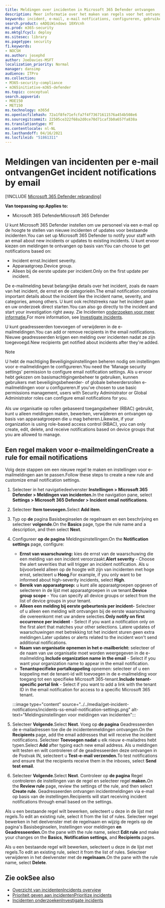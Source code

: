 ```yaml
---
title: Meldingen over incidenten in Microsoft 365 Defender ontvangen
description: Meer informatie over het maken van regels voor het ontvangen van e-mailmeldingen voor incidenten in Microsoft 365 Defender
keywords: incident, e-mail, e-mail notfications, configureren, gebruikers, postvak, e-mail, incidenten
search.product: eADQiWindows 10XVcnh
ms.prod: m365-security
ms.mktglfcycl: deploy
ms.sitesec: library
ms.pagetype: security
f1.keywords:
- NOCSH
ms.author: josephd
author: JoeDavies-MSFT
localization_priority: Normal
manager: dansimp
audience: ITPro
ms.collection:
- M365-security-compliance
- m365initiative-m365-defender
ms.topic: conceptual
search.appverid:
- MOE150
- MET150
ms.technology: m365d
ms.openlocfilehash: 72a1f8fe71efcfa7f4f73671611576a454b508e6
ms.sourcegitcommit: 22505ce322f68a2d0ce70d71caf3b0a657fa838a
ms.translationtype: MT
ms.contentlocale: nl-NL
ms.lasthandoff: 04/16/2021
ms.locfileid: "51861311"
---
```

# <a name="get-incident-notifications-by-email"></a><span data-ttu-id="fcea1-104">Meldingen van incidenten per e-mail ontvangen</span><span class="sxs-lookup"><span data-stu-id="fcea1-104">Get incident notifications by email</span></span>

[!INCLUDE [Microsoft 365 Defender rebranding](../includes/microsoft-defender.md)]


<span data-ttu-id="fcea1-105">**Van toepassing op:**</span><span class="sxs-lookup"><span data-stu-id="fcea1-105">**Applies to:**</span></span>
- <span data-ttu-id="fcea1-106">Microsoft 365 Defender</span><span class="sxs-lookup"><span data-stu-id="fcea1-106">Microsoft 365 Defender</span></span>

<span data-ttu-id="fcea1-107">U kunt Microsoft 365 Defender instellen om uw personeel via een e-mail op de hoogte te stellen van nieuwe incidenten of updates voor bestaande incidenten.</span><span class="sxs-lookup"><span data-stu-id="fcea1-107">You can set up Microsoft 365 Defender to notify your staff with an email about new incidents or updates to existing incidents.</span></span> <span data-ttu-id="fcea1-108">U kunt ervoor kiezen om meldingen te ontvangen op basis van:</span><span class="sxs-lookup"><span data-stu-id="fcea1-108">You can choose to get notifications based on:</span></span>

- <span data-ttu-id="fcea1-109">Incident ernst.</span><span class="sxs-lookup"><span data-stu-id="fcea1-109">Incident severity.</span></span>
- <span data-ttu-id="fcea1-110">Apparaatgroep.</span><span class="sxs-lookup"><span data-stu-id="fcea1-110">Device group.</span></span>
- <span data-ttu-id="fcea1-111">Alleen bij de eerste update per incident.</span><span class="sxs-lookup"><span data-stu-id="fcea1-111">Only on the first update per incident.</span></span>

<span data-ttu-id="fcea1-112">De e-mailmelding bevat belangrijke details over het incident, zoals de naam van het incident, de ernst en de categorieën.</span><span class="sxs-lookup"><span data-stu-id="fcea1-112">The email notification contains important details about the incident like the incident name, severity, and categories, among others.</span></span> <span data-ttu-id="fcea1-113">U kunt ook rechtstreeks naar het incident gaan en uw onderzoek direct starten.</span><span class="sxs-lookup"><span data-stu-id="fcea1-113">You can also go directly to the incident and start your investigation right away.</span></span> <span data-ttu-id="fcea1-114">Zie Incidenten [onderzoeken voor meer informatie.](investigate-incidents.md)</span><span class="sxs-lookup"><span data-stu-id="fcea1-114">For more information, see [Investigate incidents](investigate-incidents.md).</span></span>

<span data-ttu-id="fcea1-115">U kunt geadresseerden toevoegen of verwijderen in de e-mailmeldingen.</span><span class="sxs-lookup"><span data-stu-id="fcea1-115">You can add or remove recipients in the email notifications.</span></span> <span data-ttu-id="fcea1-116">Nieuwe geadresseerden krijgen een melding over incidenten nadat ze zijn toegevoegd.</span><span class="sxs-lookup"><span data-stu-id="fcea1-116">New recipients get notified about incidents after they're added.</span></span> 

>[!NOTE]
><span data-ttu-id="fcea1-117">U hebt de machtiging Beveiligingsinstellingen beheren nodig om instellingen voor e-mailmeldingen te configureren.</span><span class="sxs-lookup"><span data-stu-id="fcea1-117">You need the 'Manage security settings' permission to configure email notification settings.</span></span> <span data-ttu-id="fcea1-118">Als u ervoor hebt gekozen om basismachtigingenbeheer te gebruiken, kunnen gebruikers met beveiligingsbeheerder- of globale beheerdersrollen e-mailmeldingen voor u configureren.</span><span class="sxs-lookup"><span data-stu-id="fcea1-118">If you've chosen to use basic permissions management, users with Security Administrator or Global Administrator roles can configure email notifications for you.</span></span> <br> <br>
<span data-ttu-id="fcea1-119">Als uw organisatie op rollen gebaseerd toegangsbeheer (RBAC) gebruikt, kunt u alleen meldingen maken, bewerken, verwijderen en ontvangen op basis van apparaatgroepen die u mag beheren.</span><span class="sxs-lookup"><span data-stu-id="fcea1-119">Likewise, if your organization is using role-based access control (RBAC), you can only create, edit, delete, and receive notifications based on device groups that you are allowed to manage.</span></span>

## <a name="create-a-rule-for-email-notifications"></a><span data-ttu-id="fcea1-120">Een regel maken voor e-mailmeldingen</span><span class="sxs-lookup"><span data-stu-id="fcea1-120">Create a rule for email notifications</span></span>

<span data-ttu-id="fcea1-121">Volg deze stappen om een nieuwe regel te maken en instellingen voor e-mailmeldingen aan te passen.</span><span class="sxs-lookup"><span data-stu-id="fcea1-121">Follow these steps to create a new rule and customize email notification settings.</span></span>

1. <span data-ttu-id="fcea1-122">Selecteer in het navigatiedeelvenster **Instellingen > Microsoft 365 Defender > Meldingen van incidenten.**</span><span class="sxs-lookup"><span data-stu-id="fcea1-122">In the navigation pane, select **Settings > Microsoft 365 Defender > Incident email notifications**.</span></span>
2. <span data-ttu-id="fcea1-123">Selecteer **Item toevoegen.**</span><span class="sxs-lookup"><span data-stu-id="fcea1-123">Select **Add item**.</span></span>
3. <span data-ttu-id="fcea1-124">Typ op **de** pagina Basisbeginselen de regelnaam en een beschrijving en selecteer **volgende**.</span><span class="sxs-lookup"><span data-stu-id="fcea1-124">On the **Basics** page, type the rule name and a description, and then select **Next**.</span></span>
4. <span data-ttu-id="fcea1-125">Configureer **op de pagina** Meldingsinstellingen:</span><span class="sxs-lookup"><span data-stu-id="fcea1-125">On the **Notification settings** page, configure:</span></span>
    - <span data-ttu-id="fcea1-126">**Ernst van waarschuwing:** kies de ernst van de waarschuwing die een melding van een incident veroorzaakt.</span><span class="sxs-lookup"><span data-stu-id="fcea1-126">**Alert severity** - Choose the alert severities that will trigger an incident notification.</span></span> <span data-ttu-id="fcea1-127">Als u bijvoorbeeld alleen op de hoogte wilt zijn van incidenten met hoge ernst, selecteert u **Hoog**.</span><span class="sxs-lookup"><span data-stu-id="fcea1-127">For example, if you only want to be informed about high-severity incidents, select **High**.</span></span>
    - <span data-ttu-id="fcea1-128">**Bereik van apparaatgroep:** u kunt alle apparaatgroepen opgeven of selecteren in de lijst met apparaatgroepen in uw tenant.</span><span class="sxs-lookup"><span data-stu-id="fcea1-128">**Device group scope** - You can specify all device groups or select from the list of device groups in your tenant.</span></span>
    - <span data-ttu-id="fcea1-129">**Alleen een melding bij eerste gebeurtenis per incident-** Selecteer of u alleen een melding wilt ontvangen bij de eerste waarschuwing die overeenkomt met uw andere selecties.</span><span class="sxs-lookup"><span data-stu-id="fcea1-129">**Only notify on first occurrence per incident** - Select if you want a notification only on the first alert that matches your other selections.</span></span> <span data-ttu-id="fcea1-130">Latere updates of waarschuwingen met betrekking tot het incident sturen geen extra meldingen.</span><span class="sxs-lookup"><span data-stu-id="fcea1-130">Later updates or alerts related to the incident won't send additional notifications.</span></span>
    - <span data-ttu-id="fcea1-131">**Naam van organisatie opnemen in het e-mailbericht:** selecteer of de naam van uw organisatie moet worden weergegeven in de e-mailmelding.</span><span class="sxs-lookup"><span data-stu-id="fcea1-131">**Include organization name in the email** - Select if you want your organization name to appear in the email notification.</span></span>
    - <span data-ttu-id="fcea1-132">**Tenantspecifieke portalkoppeling** opnemen: selecteer of u een koppeling met de tenant-id wilt toevoegen in de e-mailmelding voor toegang tot een specifieke Microsoft 365-tenant.</span><span class="sxs-lookup"><span data-stu-id="fcea1-132">**Include tenant-specific portal link** - Select if you want to add a link with the tenant ID in the email notification for access to a specific Microsoft 365 tenant.</span></span>

    :::image type="content" source="../../media/get-incident-notifications/incidents-ss-email-notification-settings.png" alt-text="Meldingsinstellingen voor meldingen van incidenten":::

5. <span data-ttu-id="fcea1-134">Selecteer **Volgende**.</span><span class="sxs-lookup"><span data-stu-id="fcea1-134">Select **Next**.</span></span> <span data-ttu-id="fcea1-135">Voeg op **de pagina** Geadresseerden de e-mailadressen toe die de incidentenmeldingen ontvangen.</span><span class="sxs-lookup"><span data-stu-id="fcea1-135">On the **Recipients** page, add the email addresses that will receive the incident notifications.</span></span> <span data-ttu-id="fcea1-136">Selecteer **Toevoegen nadat** u elk nieuw e-mailadres hebt typen.</span><span class="sxs-lookup"><span data-stu-id="fcea1-136">Select **Add** after typing each new email address.</span></span> <span data-ttu-id="fcea1-137">Als u meldingen wilt testen en wilt controleren of de geadresseerden deze ontvangen in de Postvak IN, selecteert u **Test-e-mail verzenden.**</span><span class="sxs-lookup"><span data-stu-id="fcea1-137">To test notifications and ensure that the recipients receive them in the inboxes, select **Send test email**.</span></span> 
6. <span data-ttu-id="fcea1-138">Selecteer **Volgende**.</span><span class="sxs-lookup"><span data-stu-id="fcea1-138">Select **Next**.</span></span> <span data-ttu-id="fcea1-139">Controleer op **de pagina** Regel controleren de instellingen van de regel en selecteer regel **maken.**</span><span class="sxs-lookup"><span data-stu-id="fcea1-139">On the **Review rule** page, review the settings of the rule, and then select **Create rule**.</span></span> <span data-ttu-id="fcea1-140">Geadresseerden ontvangen incidentmeldingen via e-mail op basis van de instellingen.</span><span class="sxs-lookup"><span data-stu-id="fcea1-140">Recipients will start receiving incident notifications through email based on the settings.</span></span>

<span data-ttu-id="fcea1-141">Als u een bestaande regel wilt bewerken, selecteert u deze in de lijst met regels.</span><span class="sxs-lookup"><span data-stu-id="fcea1-141">To edit an existing rule, select it from the list of rules.</span></span> <span data-ttu-id="fcea1-142">Selecteer regel bewerken in het  deelvenster met de regelnaam en wijzig de regels op de pagina's Basisbeginselen, Instellingen voor meldingen **en** **Geadresseerden.**</span><span class="sxs-lookup"><span data-stu-id="fcea1-142">On the pane with the rule name, select **Edit rule** and make your changes on the **Basics**, **Notification settings**, and **Recipients** pages.</span></span>

<span data-ttu-id="fcea1-143">Als u een bestaande regel wilt bewerken, selecteert u deze in de lijst met regels.</span><span class="sxs-lookup"><span data-stu-id="fcea1-143">To edit an existing rule, select it from the list of rules.</span></span> <span data-ttu-id="fcea1-144">Selecteer verwijderen in het deelvenster met de **regelnaam.**</span><span class="sxs-lookup"><span data-stu-id="fcea1-144">On the pane with the rule name, select **Delete**.</span></span>

## <a name="see-also"></a><span data-ttu-id="fcea1-145">Zie ook</span><span class="sxs-lookup"><span data-stu-id="fcea1-145">See also</span></span>
- [<span data-ttu-id="fcea1-146">Overzicht van incidenten</span><span class="sxs-lookup"><span data-stu-id="fcea1-146">Incidents overview</span></span>](incidents-overview.md)
- [<span data-ttu-id="fcea1-147">Prioriteit geven aan incidenten</span><span class="sxs-lookup"><span data-stu-id="fcea1-147">Prioritize incidents</span></span>](incident-queue.md)
- [<span data-ttu-id="fcea1-148">Incidenten onderzoeken</span><span class="sxs-lookup"><span data-stu-id="fcea1-148">Investigate incidents</span></span>](investigate-incidents.md)
